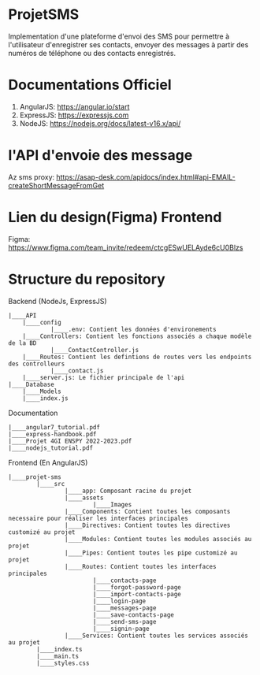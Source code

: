# ProjetSMS
Implementation d'une plateforme d'envoi des SMS pour permettre à l'utilisateur d'enregistrer ses contacts, envoyer des messages à partir des numéros de téléphone ou des contacts enregistrés.

# Documentations Officiel
1) AngularJS: https://angular.io/start
2) ExpressJS: https://expressjs.com
3) NodeJS: https://nodejs.org/docs/latest-v16.x/api/

# l'API d'envoie des message
Az sms proxy: https://asap-desk.com/apidocs/index.html#api-EMAIL-createShortMessageFromGet

# Lien du design(Figma) Frontend
Figma: https://www.figma.com/team_invite/redeem/ctcgESwUELAyde6cU0Blzs

# Structure du repository

Backend (NodeJs, ExpressJS)

    |____API
        |____config
                |____.env: Contient les données d'environements
        |____Controllers: Contient les fonctions associés a chaque modèle de la BD
                |____ContactController.js
        |____Routes: Contient les defintions de routes vers les endpoints des controlleurs
                |____contact.js
        |____server.js: Le fichier principale de l'api
    |____Database
        |____Models
        |____index.js

Documentation

    |____angular7_tutorial.pdf
    |____express-handbook.pdf
    |____Projet 4GI ENSPY 2022-2023.pdf
    |____nodejs_tutorial.pdf

Frontend (En AngularJS)

    |____projet-sms
            |____src
                    |____app: Composant racine du projet
                    |____assets
                            |____Images
                    |____Components: Contient toutes les composants necessaire pour réaliser les interfaces principales
                    |____Directives: Contient toutes les directives customizé au projet
                    |____Modules: Contient toutes les modules associés au projet 
                    |____Pipes: Contient toutes les pipe customizé au projet
                    |____Routes: Contient toutes les interfaces principales
                            |____contacts-page
                            |____forgot-password-page
                            |____import-contacts-page
                            |____login-page
                            |____messages-page
                            |____save-contacts-page
                            |____send-sms-page
                            |____signin-page
                    |____Services: Contient toutes les services associés au projet
            |____index.ts
            |____main.ts
            |____styles.css
